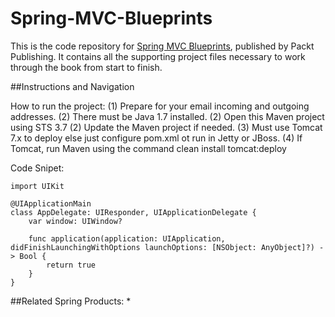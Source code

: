 # Spring-MVC-Blueprints

This is the code repository for [Spring MVC Blueprints](https://www.packtpub.com/application-development/spring-mvc-blueprints?utm_source=github&utm_medium=repository&utm_campaign=9781785888274), published by Packt Publishing. It contains all the supporting project files necessary to work through the book from start to finish.

##Instructions and Navigation

How to run the project:
   (1) Prepare for your email incoming and outgoing addresses.
   (2) There must be Java 1.7 installed. 
   (2) Open this Maven project using STS 3.7
   (2) Update the Maven project if needed.
   (3) Must use Tomcat 7.x to deploy else just configure pom.xml ot run in Jetty or JBoss.
   (4) If Tomcat, run Maven using the command clean install tomcat:deploy

Code Snipet:
```
import UIKit

@UIApplicationMain
class AppDelegate: UIResponder, UIApplicationDelegate {
    var window: UIWindow?
    
    func application(application: UIApplication, didFinishLaunchingWithOptions launchOptions: [NSObject: AnyObject]?) -> Bool {
        return true
    }
}
```

##Related Spring Products:
* 

